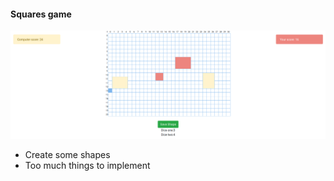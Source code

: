 <h4>Squares game</h4>

![](screens/1.png)

<ul>
	<li>Create some shapes</li>
	<li>Too much things to implement</li>
</ul>